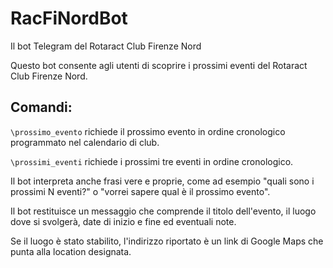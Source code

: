# RacFiNordBot
Il bot Telegram del Rotaract Club Firenze Nord

Questo bot consente agli utenti di scoprire i prossimi eventi del
Rotaract Club Firenze Nord.

## Comandi:
`\prossimo_evento` richiede il prossimo evento in ordine cronologico programmato nel calendario di club.

`\prossimi_eventi` richiede i prossimi tre eventi in ordine cronologico.

Il bot interpreta anche frasi vere e proprie, come ad esempio "quali sono i prossimi N eventi?" o "vorrei sapere qual è il prossimo evento".

Il bot restituisce un messaggio che comprende il titolo dell'evento, il luogo dove si svolgerà, date di inizio e fine ed eventuali note.

Se il luogo è stato stabilito, l'indirizzo riportato è un link di Google Maps che punta alla location designata.
